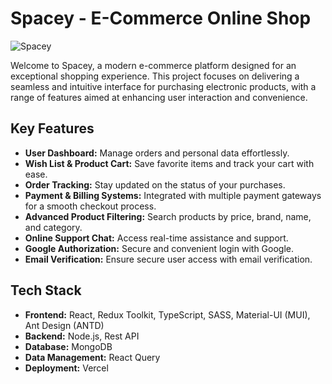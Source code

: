 # Spacey - E-Commerce Online Shop
![Spacey](https://github.com/user-attachments/assets/bbcada2d-3b73-4fb3-94fc-d7f6a08de983)


Welcome to Spacey, a modern e-commerce platform designed for an exceptional shopping experience. This project focuses on delivering a seamless and intuitive interface for purchasing electronic products, with a range of features aimed at enhancing user interaction and convenience.

## Key Features

- **User Dashboard:** Manage orders and personal data effortlessly.
- **Wish List & Product Cart:** Save favorite items and track your cart with ease.
- **Order Tracking:** Stay updated on the status of your purchases.
- **Payment & Billing Systems:** Integrated with multiple payment gateways for a smooth checkout process.
- **Advanced Product Filtering:** Search products by price, brand, name, and category.
- **Online Support Chat:** Access real-time assistance and support.
- **Google Authorization:** Secure and convenient login with Google.
- **Email Verification:** Ensure secure user access with email verification.

## Tech Stack

- **Frontend:** React, Redux Toolkit, TypeScript, SASS, Material-UI (MUI), Ant Design (ANTD)
- **Backend:** Node.js, Rest API
- **Database:** MongoDB
- **Data Management:** React Query
- **Deployment:** Vercel
